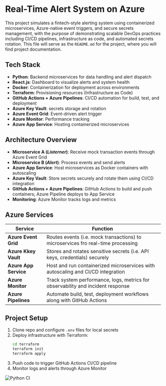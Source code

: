 # Real-Time Alert System on Azure

This project simulates a fintech-style alerting system using containerized microservices, Azure-native event triggers, and secure secrets management, with the purpose of demonstrating scalable DevOps practices including CI/CD pipelines, infrastructure as code, and automated secrets rotation. This file will serve as the `README.md` for the project, where you will find project documentation.

## Tech Stack
- **Python**: Backend microservices for data handling and alert dispatch
- **React.js**: Dashboard to visualize alerts and system health
- **Docker**: Containerization for deployment across environments
- **Terraform**: Provisioning resources (Infrastructure as Code)
- **GitHub Actions + Azure Pipelines**: CI/CD automation for build, test, and deployment
- **Azure Key Vault**: secrets storage and rotation
- **Azure Event Grid**: Event-driven alert trigger
- **Azure Monitor**: Performance tracking
- **Azure App Service**: Hosting containerized microservices


## Architecture Overview
- **Microservice A (*Listerner*)**: Receive mock transaction events through Azure Event Grid
- **Microservice B (*Alert*)**: Process events and send alerts
- **Azure App Service**: Host microservices as Docker containers with autoscaling
- **Azure Key Vault**: Store secrets securely and rotate them using CI/CD integration
- **GitHub Actions + Azure Pipelines**: GitHub Actions to build and push containers; Azure Pipeline deploys to App Service
- **Monitoring**: Azure Monitor tracks logs and metrics

## Azure Services
| Service                     |  Function                                                |
|-----------------------------|----------------------------------------------------------|
| **Azure Event Grid**        | Routes events (i.e. mock transactions) to microservices fro real-time processing  |
| **Azure Kkey Vault**        | Stores and rotates sensitive secrets (i.e. API keys, credentials) securely  |
| **Azure App Service**       | Host and run containerized microservices with autoscaling and CI/CD integration |
| **Azure Monitor**           | Track system performance, logs, metrics for observability and incident response  |
| **Azure Pipelines**         | Automate build, test, deployment workflows along with GitHub Actions  |


## Project Setup
1. Clone repo and configure `.env` files for local secrets
2. Deploy infrastructure with Terraform:
    ```bash
    cd terraform
    terraform init
    terraform apply
3. Push code to trigger GitHub Actions CI/CD pipeline
4. Monitor logs and alerts through Azure Monitor

![Python CI](https://github.com/medd1999/alert-system-azure/actions/workflows/python.yml/badge.svg)

